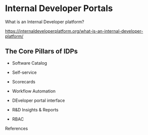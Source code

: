 # Internal Developer Portals

What is an Internal Developer platform?

https://internaldeveloperplatform.org/what-is-an-internal-developer-platform/

## The Core Pillars of IDPs

- Software Catalog
- Self-service
- Scorecards
- Workflow Automation

- DEveloper portal interface
- R&D Insights & Reports
- RBAC

References
